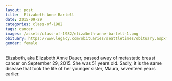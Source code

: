 ```yaml
---
layout: post
title:  Elizabeth Anne Bartell
date: 2015-09-29
categories: class-of-1982
tags: cancer
images: /assets/class-of-1982/elizabeth-anne-bartell-1.png
obituary: https://www.legacy.com/obituaries/seattletimes/obituary.aspx?pid=176079345
gender: female
---
```

Elizabeth, aka Elizabeth Anne Dauer, passed away of metastatic breast cancer on September 29, 2015.  She was 51 years old.  Sadly, it is the same disease that took the life of her younger sister, Maura, seventeen years earlier.
